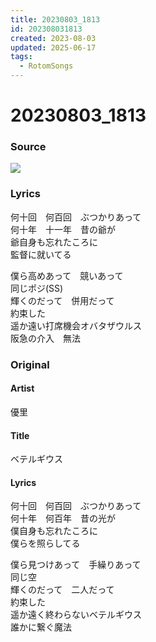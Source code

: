 ```yaml
---
title: 20230803_1813
id: 202308031813
created: 2023-08-03
updated: 2025-06-17
tags:
  - RotomSongs
---
```

# 20230803_1813

### Source

![](https://x.com/Starlystrongest/status/1687028957852598272)

### Lyrics

何十回　何百回　ぶつかりあって  
何十年　十一年　昔の爺が  
爺自身も忘れたころに  
監督に就いてる  

僕ら高めあって　競いあって  
同じポジ(SS)  
輝くのだって　併用だって  
約束した  
遥か遠い打席機会オバタザウルス  
阪急の介入　無法  

### Original

#### Artist

優里

#### Title

ベテルギウス

#### Lyrics

何十回　何百回　ぶつかりあって  
何十年　何百年　昔の光が  
僕自身も忘れたころに  
僕らを照らしてる  
  
僕ら見つけあって　手繰りあって  
同じ空  
輝くのだって　二人だって  
約束した  
遥か遠く終わらないベテルギウス  
誰かに繋ぐ魔法  

